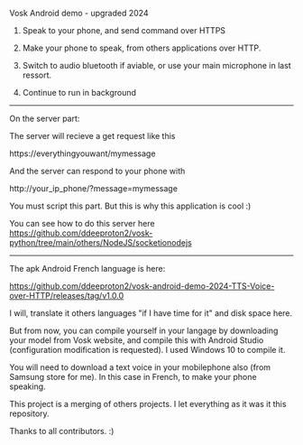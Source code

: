 Vosk Android demo - upgraded 2024

1. Speak to your phone, and send command over HTTPS

2. Make your phone to speak, from others applications over HTTP.

3. Switch to audio bluetooth if aviable, or use your main microphone in last ressort.

4. Continue to run in background

____________________________

On the server part:

The server will recieve a get request like this

https://everythingyouwant/mymessage

And the server can respond to your phone with

http://your_ip_phone/?message=mymessage

You must script this part. But this is why this application is cool :)

You can see how to do this server here https://github.com/ddeeproton2/vosk-python/tree/main/others/NodeJS/socketionodejs
____________________________

The apk Android French language is here:

https://github.com/ddeeproton2/vosk-android-demo-2024-TTS-Voice-over-HTTP/releases/tag/v1.0.0

I will, translate it others languages "if I have time for it" and disk space here. 

But from now, you can compile yourself in your langage by downloading your model from Vosk website, and compile this with Android Studio (configuration modification is requested). I used Windows 10 to compile it.

You will need to download a text voice in your mobilephone also (from Samsung store for me). In this case in French, to make your phone speaking.

This project is a merging of others projects. I let everything as it was it this repository.

Thanks to all contributors. :)
